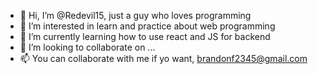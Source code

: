 - 👋 Hi, I’m @Redevil15, just a guy who loves programming
- 👀 I’m interested in learn and practice about web programming
- 🌱 I’m currently learning how to use react and JS for backend
- 💞️ I’m looking to collaborate on ...
- 📫 You can collaborate with me if yo want, brandonf2345@gmail.com

<!---
Redevil15/Redevil15 is a ✨ special ✨ repository because its `README.md` (this file) appears on your GitHub profile.
You can click the Preview link to take a look at your changes.
--->
